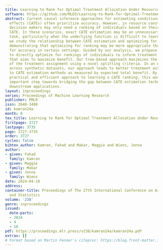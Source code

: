 ```yaml
---
title: Learning to Rank for Optimal Treatment Allocation Under Resource Constraints
software: https://github.com/MLD3/Learning-to-Rank-for-Optimal-Treatment-Allocation-Under-Resource-Constraints
abstract: Current causal inference approaches for estimating conditional average treatment
  effects (CATEs) often prioritize accuracy. However, in resource constrained settings,
  decision makers may only need a ranking of individuals based on their estimated
  CATE. In these scenarios, exact CATE estimation may be an unnecessarily challenging
  task, particularly when the underlying function is difficult to learn. In this work,
  we study the relationship between CATE estimation and optimizing for CATE ranking,
  demonstrating that optimizing for ranking may be more appropriate than optimizing
  for accuracy in certain settings. Guided by our analysis, we propose an approach
  to directly optimize for rankings of individuals to inform treatment assignment
  that aims to maximize benefit. Our tree-based approach maximizes the expected benefit
  of the treatment assignment using a novel splitting criteria. In an empirical case-study
  across synthetic datasets, our approach leads to better treatment assignments compared
  to CATE estimation methods as measured by expected total benefit. By providing a
  practical and efficient approach to learning a CATE ranking, this work offers an
  important step towards bridging the gap between CATE estimation techniques and their
  downstream applications.
layout: inproceedings
series: Proceedings of Machine Learning Research
publisher: PMLR
issn: 2640-3498
id: kamran24a
month: 0
tex_title: Learning to Rank for Optimal Treatment Allocation Under Resource Constraints
firstpage: 3727
lastpage: 3735
page: 3727-3735
order: 3727
cycles: false
bibtex_author: Kamran, Fahad and Makar, Maggie and Wiens, Jenna
author:
- given: Fahad
  family: Kamran
- given: Maggie
  family: Makar
- given: Jenna
  family: Wiens
date: 2024-04-18
address:
container-title: Proceedings of The 27th International Conference on Artificial Intelligence
  and Statistics
volume: '238'
genre: inproceedings
issued:
  date-parts:
  - 2024
  - 4
  - 18
pdf: https://proceedings.mlr.press/v238/kamran24a/kamran24a.pdf
extras: []
# Format based on Martin Fenner's citeproc: https://blog.front-matter.io/posts/citeproc-yaml-for-bibliographies/
---
```

